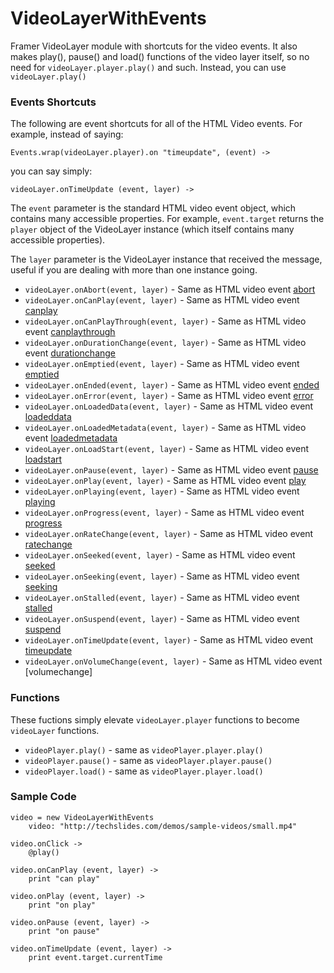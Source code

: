 # VideoLayerWithEvents
Framer VideoLayer module with shortcuts for the video events. It also makes play(), pause() and load() functions of the video layer itself, so no need for `videoLayer.player.play()` and such. Instead, you can use `videoLayer.play()`

### Events Shortcuts

The following are event shortcuts for all of the HTML Video events. For example, instead of saying:

```
Events.wrap(videoLayer.player).on "timeupdate", (event) ->
```
you can say simply:

```
videoLayer.onTimeUpdate (event, layer) ->
```

The `event` parameter is the standard HTML video event object, which contains many accessible properties. For example, `event.target` returns the `player` object of the VideoLayer instance (which itself contains many accessible properties).

The `layer` parameter is the VideoLayer instance that received the message, useful if you are dealing with more than one instance going.

* `videoLayer.onAbort(event, layer)` - Same as HTML video event [abort](https://www.w3schools.com/tags/av_event_abort.asp)
* `videoLayer.onCanPlay(event, layer)` - Same as HTML video event [canplay](https://www.w3schools.com/tags/av_event_canplay.asp)
* `videoLayer.onCanPlayThrough(event, layer)` - Same as HTML video event [canplaythrough](https://www.w3schools.com/tags/av_event_canplaythrough.asp)
* `videoLayer.onDurationChange(event, layer)` - Same as HTML video event [durationchange](https://www.w3schools.com/tags/av_event_durationchange.asp)
* `videoLayer.onEmptied(event, layer)` - Same as HTML video event [emptied](https://developer.mozilla.org/en-US/docs/Web/Events/emptied)
* `videoLayer.onEnded(event, layer)` - Same as HTML video event [ended](https://www.w3schools.com/tags/av_event_ended.asp)
* `videoLayer.onError(event, layer)` - Same as HTML video event [error](https://www.w3schools.com/tags/av_event_error.asp)
* `videoLayer.onLoadedData(event, layer)` - Same as HTML video event [loadeddata](https://www.w3schools.com/tags/av_event_loadeddata.asp)
* `videoLayer.onLoadedMetadata(event, layer)` - Same as HTML video event [loadedmetadata](https://www.w3schools.com/tags/av_event_loadedmetadata.asp)
* `videoLayer.onLoadStart(event, layer)` - Same as HTML video event [loadstart](https://www.w3schools.com/tags/av_event_loadstart.asp)
* `videoLayer.onPause(event, layer)` - Same as HTML video event [pause](https://www.w3schools.com/tags/av_event_pause.asp)
* `videoLayer.onPlay(event, layer)` - Same as HTML video event [play](https://www.w3schools.com/tags/av_event_play.asp)
* `videoLayer.onPlaying(event, layer)` - Same as HTML video event [playing](https://www.w3schools.com/tags/av_event_playing.asp)
* `videoLayer.onProgress(event, layer)` - Same as HTML video event [progress](https://www.w3schools.com/tags/av_event_progress.asp)
* `videoLayer.onRateChange(event, layer)` - Same as HTML video event [ratechange](https://www.w3schools.com/tags/av_event_ratechange.asp)
* `videoLayer.onSeeked(event, layer)` - Same as HTML video event [seeked](https://www.w3schools.com/tags/av_event_seeked.asp)
* `videoLayer.onSeeking(event, layer)` - Same as HTML video event [seeking](https://www.w3schools.com/tags/av_event_seeking.asp)
* `videoLayer.onStalled(event, layer)` - Same as HTML video event [stalled](https://www.w3schools.com/tags/av_event_stalled.asp)
* `videoLayer.onSuspend(event, layer)` - Same as HTML video event [suspend](https://www.w3schools.com/tags/av_event_suspend.asp)
* `videoLayer.onTimeUpdate(event, layer)` - Same as HTML video event [timeupdate](https://www.w3schools.com/tags/av_event_timeupdate.asp)
* `videoLayer.onVolumeChange(event, layer)` - Same as HTML video event [volumechange]

### Functions

These fuctions simply elevate `videoLayer.player` functions to become `videoLayer` functions.

* `videoPlayer.play()` - same as `videoPlayer.player.play()`
* `videoPlayer.pause()` - same as `videoPlayer.player.pause()`
* `videoPlayer.load()` - same as `videoPlayer.player.load()`

### Sample Code

```
video = new VideoLayerWithEvents
	video: "http://techslides.com/demos/sample-videos/small.mp4"
  
video.onClick ->
	@play()

video.onCanPlay (event, layer) ->
	print "can play"
  
video.onPlay (event, layer) ->
	print "on play"
  
video.onPause (event, layer) ->
	print "on pause"
  
video.onTimeUpdate (event, layer) ->
	print event.target.currentTime
```

